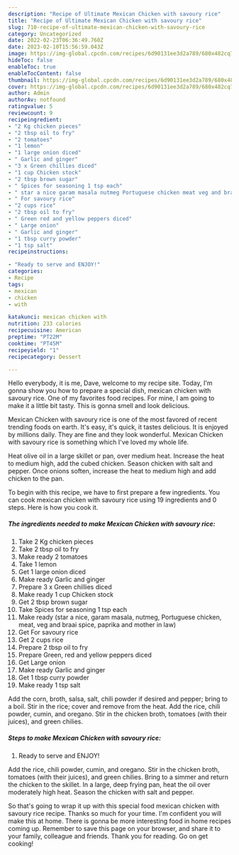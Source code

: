 ```yaml
---
description: "Recipe of Ultimate Mexican Chicken with savoury rice"
title: "Recipe of Ultimate Mexican Chicken with savoury rice"
slug: 710-recipe-of-ultimate-mexican-chicken-with-savoury-rice
category: Uncategorized
date: 2022-02-23T06:36:49.760Z
date: 2023-02-10T15:56:59.043Z
image: https://img-global.cpcdn.com/recipes/6d90131ee3d2a789/680x482cq70/mexican-chicken-with-savoury-rice-recipe-main-photo.jpg
hideToc: false
enableToc: true
enableTocContent: false
thumbnail: https://img-global.cpcdn.com/recipes/6d90131ee3d2a789/680x482cq70/mexican-chicken-with-savoury-rice-recipe-main-photo.jpg
cover: https://img-global.cpcdn.com/recipes/6d90131ee3d2a789/680x482cq70/mexican-chicken-with-savoury-rice-recipe-main-photo.jpg
author: Admin
authorAv: notfound
ratingvalue: 5
reviewcount: 9
recipeingredient:
- "2 Kg chicken pieces"
- "2 tbsp oil to fry"
- "2 tomatoes"
- "1 lemon"
- "1 large onion diced"
- " Garlic and ginger"
- "3 x Green chillies diced"
- "1 cup Chicken stock"
- "2 tbsp brown sugar"
- " Spices for seasoning 1 tsp each"
- " star a nice garam masala nutmeg Portuguese chicken meat veg and braai spice paprika and mother in law"
- " For savoury rice"
- "2 cups rice"
- "2 tbsp oil to fry"
- " Green red and yellow peppers diced"
- " Large onion"
- " Garlic and ginger"
- "1 tbsp curry powder"
- "1 tsp salt"
recipeinstructions:

- "Ready to serve and ENJOY!"
categories:
- Recipe
tags:
- mexican
- chicken
- with

katakunci: mexican chicken with 
nutrition: 233 calories
recipecuisine: American
preptime: "PT22M"
cooktime: "PT45M"
recipeyield: "1"
recipecategory: Dessert

---
```



Hello everybody, it is me, Dave, welcome to my recipe site. Today, I'm gonna show you how to prepare a special dish, mexican chicken with savoury rice. One of my favorites food recipes. For mine, I am going to make it a little bit tasty. This is gonna smell and look delicious.

Mexican Chicken with savoury rice is one of the most favored of recent trending foods on earth. It's easy, it's quick, it tastes delicious. It is enjoyed by millions daily. They are fine and they look wonderful. Mexican Chicken with savoury rice is something which I've loved my whole life.

Heat olive oil in a large skillet or pan, over medium heat. Increase the heat to medium high, add the cubed chicken. Season chicken with salt and pepper. Once onions soften, increase the heat to medium high and add chicken to the pan.


To begin with this recipe, we have to first prepare a few ingredients. You can cook mexican chicken with savoury rice using 19 ingredients and 0 steps. Here is how you cook it.

<!--inarticleads1-->

##### The ingredients needed to make Mexican Chicken with savoury rice:

1. Take 2 Kg chicken pieces
1. Take 2 tbsp oil to fry
1. Make ready 2 tomatoes
1. Take 1 lemon
1. Get 1 large onion diced
1. Make ready  Garlic and ginger
1. Prepare 3 x Green chillies diced
1. Make ready 1 cup Chicken stock
1. Get 2 tbsp brown sugar
1. Take  Spices for seasoning 1 tsp each
1. Make ready  (star a nice, garam masala, nutmeg, Portuguese chicken, meat, veg and braai spice, paprika and mother in law)
1. Get  For savoury rice
1. Get 2 cups rice
1. Prepare 2 tbsp oil to fry
1. Prepare  Green, red and yellow peppers diced
1. Get  Large onion
1. Make ready  Garlic and ginger
1. Get 1 tbsp curry powder
1. Make ready 1 tsp salt


Add the corn, broth, salsa, salt, chili powder if desired and pepper; bring to a boil. Stir in the rice; cover and remove from the heat. Add the rice, chili powder, cumin, and oregano. Stir in the chicken broth, tomatoes (with their juices), and green chilies. 

<!--inarticleads2-->

##### Steps to make Mexican Chicken with savoury rice:


1. Ready to serve and ENJOY!

Add the rice, chili powder, cumin, and oregano. Stir in the chicken broth, tomatoes (with their juices), and green chilies. Bring to a simmer and return the chicken to the skillet. In a large, deep frying pan, heat the oil over moderately high heat. Season the chicken with salt and pepper. 

So that's going to wrap it up with this special food mexican chicken with savoury rice recipe. Thanks so much for your time. I'm confident you will make this at home. There is gonna be more interesting food in home recipes coming up. Remember to save this page on your browser, and share it to your family, colleague and friends. Thank you for reading. Go on get cooking!
